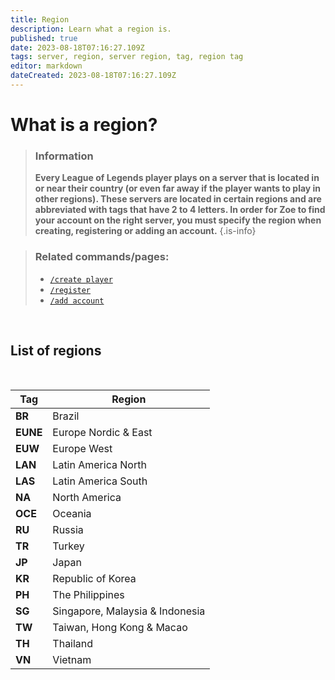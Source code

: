 ```yaml
---
title: Region
description: Learn what a region is.
published: true
date: 2023-08-18T07:16:27.109Z
tags: server, region, server region, tag, region tag
editor: markdown
dateCreated: 2023-08-18T07:16:27.109Z
---
```


# What is a region?

>### Information
>**Every League of Legends player plays on a server that is located in or near their country (or even far away if the player wants to play in other regions).
These servers are located in certain regions and are abbreviated with tags that have 2 to 4 letters. 
In order for Zoe to find your account on the right server, you must specify the region when creating, registering or adding an account.**
>{.is-info}



>### Related commands/pages:
>-   [`/create player`](/en/commands/create/player)
>-   [`/register`](/en/commands/important/register)
>-   [`/add account`](/en/commands/add/account)  

<br>

## List of regions
<br>

| Tag  | Region                          |
|------|---------------------------------|
| **BR**   | Brazil                          |
| **EUNE** | Europe Nordic & East            |
| **EUW**  | Europe West                     |
| **LAN**  | Latin America North             |
| **LAS**  | Latin America South             |
| **NA**   | North America                   |
| **OCE**  | Oceania                         |
| **RU**   | Russia                          |
| **TR**   | Turkey                          |
| **JP**   | Japan                           |
| **KR**   | Republic of Korea               |
| **PH**   | The Philippines                 |
| **SG**   | Singapore, Malaysia & Indonesia |
| **TW**   | Taiwan, Hong Kong & Macao       |
| **TH**   | Thailand                        |
| **VN**   | Vietnam                         |
